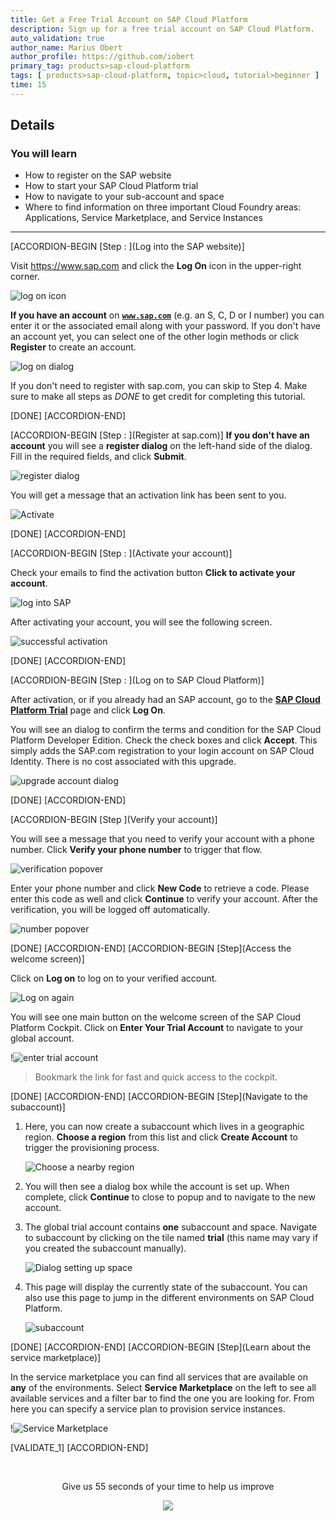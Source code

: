 ```yaml
---
title: Get a Free Trial Account on SAP Cloud Platform
description: Sign up for a free trial account on SAP Cloud Platform.
auto_validation: true
author_name: Marius Obert
author_profile: https://github.com/iobert
primary_tag: products>sap-cloud-platform
tags: [ products>sap-cloud-platform, topic>cloud, tutorial>beginner ]
time: 15
---
```


## Details
### You will learn  
  - How to register on the SAP website
  - How to start your SAP Cloud Platform trial
  - How to navigate to your sub-account and space
  - Where to find information on three important Cloud Foundry areas:  Applications, Service Marketplace, and Service Instances

---

[ACCORDION-BEGIN [Step : ](Log into the SAP website)]

Visit <https://www.sap.com> and click the **Log On** icon in the upper-right corner.

![log on icon](homepage.png)

**If you have an account** on <a href="https://www.sap.com" target="new"><b>`www.sap.com`</b></a> (e.g. an S, C, D or I number) you can enter it or the associated email along with your password. If you don't have an account yet, you can select one of the other login methods or click **Register** to create an account.

![log on dialog](option-logon.png)

If you don't need to register with sap.com, you can skip to Step 4. Make sure to make all steps as _DONE_ to get credit for completing this tutorial.

[DONE]
[ACCORDION-END]

[ACCORDION-BEGIN [Step : ](Register at sap.com)]
**If you don't have an account** you will see a **register dialog** on the left-hand side of the dialog. Fill in the required fields, and click **Submit**.

![register dialog](option-register.png)

You will get a message that an activation link has been sent to you.

![Activate](register_confirm.png)

[DONE]
[ACCORDION-END]

[ACCORDION-BEGIN [Step : ](Activate your account)]

Check your emails to find the activation button **Click to activate your account**.

![log into SAP](log-into-sap.png)

After activating your account, you will see the following screen.

![successful activation](successful-activation.png)

[DONE]
[ACCORDION-END]

[ACCORDION-BEGIN [Step : ](Log on to SAP Cloud Platform)]

After activation, or if you already had an SAP account, go to the <a href="https://account.hanatrial.ondemand.com/" target="new"><b>SAP Cloud Platform Trial</b></a>  page and click **Log On**.

You will see an dialog to confirm the terms and condition for the SAP Cloud Platform Developer Edition. Check the check boxes and click **Accept**. This simply adds the SAP.com registration to your login account on SAP Cloud Identity. There is no cost associated with this upgrade.

![upgrade account dialog](legal-disclaimer.png)

[DONE]
[ACCORDION-END]



[ACCORDION-BEGIN [Step ](Verify your account)]

You will see a message that you need to verify your account with a phone number. Click **Verify your phone number** to trigger that flow.

![verification popover](verification.png)

Enter your phone number and click **New Code** to retrieve a code. Please enter this code as well and click **Continue** to verify your account. After the verification, you will be logged off automatically.

![number popover](number.png)


[DONE]
[ACCORDION-END]
[ACCORDION-BEGIN [Step](Access the welcome screen)]

Click on **Log on** to log on to your verified account.

 ![Log on again](logon-again.png)

 You will see one main button on the welcome screen of the SAP Cloud Platform Cockpit. Click on **Enter Your Trial Account** to navigate to your global account.

 !![enter trial account](enter-trial.png)


> Bookmark the link for fast and quick access to the cockpit.  


[DONE]
[ACCORDION-END]
[ACCORDION-BEGIN [Step](Navigate to the subaccount)]

1. Here, you can now create a subaccount which lives in a geographic region. **Choose a region** from this list and click **Create Account** to trigger the provisioning process.

    ![Choose a nearby region](select-region.png)

2. You will then see a dialog box while the account is set up.  When complete, click **Continue** to close to popup and to navigate to the new account.

3. The global trial account contains **one** subaccount and space. Navigate to subaccount by clicking on the tile named **trial** (this name may vary if you created the subaccount manually).

    ![Dialog setting up space](trial-created.png)

4. This page will display the currently state of the subaccount. You can also use this page to jump in the different environments on SAP Cloud Platform.

    ![subaccount](sub-account.png)



[DONE]
[ACCORDION-END]
[ACCORDION-BEGIN [Step](Learn about the service marketplace)]


In the service marketplace you can find all services that are available on  **any** of the environments. Select **Service Marketplace** on the left to see all available services and a filter bar to find the one you are looking for. From here you can specify a service plan to provision service instances.

!![Service Marketplace](marketplace.png)

[VALIDATE_1]
[ACCORDION-END]

<br />
<p style="text-align: center;">Give us 55 seconds of your time to help us improve</p>

<p style="text-align: center;"><a href="https://sapinsights.eu.qualtrics.com/jfe/form/SV_0im30RgTkbEEHMV?TutorialID=hcp-create-trial-account&graphics=true" target="_blank"><img src="https://raw.githubusercontent.com/SAPDocuments/Tutorials/master/data/images/285738_Emotion_Faces_R_purple.png"></a></p>
